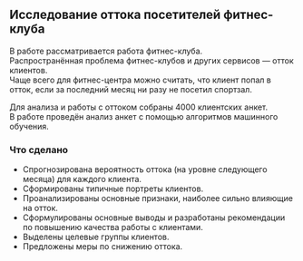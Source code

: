 ## Исследование оттока посетителей фитнес-клуба

В работе рассматривается работа фитнес-клуба.  
Распространённая проблема фитнес-клубов и других сервисов — отток клиентов.  
Чаще всего для фитнес-центра можно считать, что клиент попал в отток, если за последний месяц ни разу не посетил спортзал.  

Для анализа и работы с оттоком собраны 4000 клиентских анкет.  
В работе проведён анализ анкет с помощью алгоритмов машинного обучения.

### Что сделано
- Спрогнозирована вероятность оттока (на уровне следующего месяца) для каждого клиента.
- Сформированы типичные портреты клиентов.
- Проанализированы основные признаки, наиболее сильно влияющие на отток.
- Сформулированы основные выводы и разработаны рекомендации по повышению качества работы с клиентами.
- Выделены целевые группы клиентов.
- Предложены меры по снижению оттока.